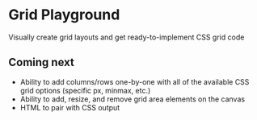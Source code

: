 # Grid Playground

Visually create grid layouts and get ready-to-implement CSS grid code

## Coming next

- Ability to add columns/rows one-by-one with all of the available CSS grid options (specific px, minmax, etc.)
- Ability to add, resize, and remove grid area elements on the canvas
- HTML to pair with CSS output
